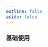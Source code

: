 ```yaml
---
outline: false
aside: false
---
```


<custom-h5-demo comp="hl-h5-checkbox" title="复选框">

### 基础使用

</custom-h5-demo>
